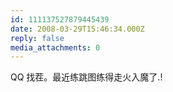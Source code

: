 ```yaml
---
id: 111137527879445439
date: 2008-03-29T15:46:34.000Z
reply: false
media_attachments: 0
---
```


QQ 找茬。最近练跳图练得走火入魔了.!

